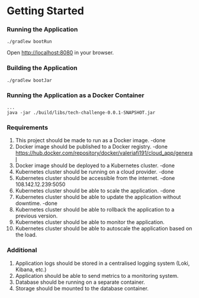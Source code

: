 # Getting Started

### Running the Application

```
./gradlew bootRun
```

Open [http://localhost:8080](http://localhost:8080) in your browser.

### Building the Application

```
./gradlew bootJar
```

### Running the Application as a Docker Container

```
...
java -jar ./build/libs/tech-challenge-0.0.1-SNAPSHOT.jar
```

### Requirements

1. This project should be made to run as a Docker image. -done
2. Docker image should be published to a Docker registry. -done
   https://hub.docker.com/repository/docker/valeriafi191/cloud_app/general
3. Docker image should be deployed to a Kubernetes cluster. -done
4. Kubernetes cluster should be running on a cloud provider. -done
5. Kubernetes cluster should be accessible from the internet. -done
   108.142.12.239:5050
6. Kubernetes cluster should be able to scale the application. -done
7. Kubernetes cluster should be able to update the application without downtime. -done
8. Kubernetes cluster should be able to rollback the application to a previous version.
9. Kubernetes cluster should be able to monitor the application.
10. Kubernetes cluster should be able to autoscale the application based on the load.

### Additional
1. Application logs should be stored in a centralised logging system (Loki, Kibana, etc.)
2. Application should be able to send metrics to a monitoring system.
3. Database should be running on a separate container.
4. Storage should be mounted to the database container.
